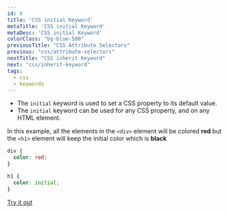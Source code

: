 ```yaml
---
id: 8
title: 'CSS initial Keyword'
metaTitle: 'CSS initial Keyword'
metaDesc: 'CSS initial Keyword'
colorClass: "bg-blue-500"
previousTitle: "CSS Attribute Selectors"
previous: "css/attribute-selectors"
nextTitle: "CSS inherit Keyword"
next: "css/inherit-keyword"
tags:
  - css
  - keywords
---
```

- The `initial` keyword is used to set a CSS property to its default value.
- The `initial` keyword can be used for any CSS property, and on any HTML element.

In this example, all the elements in the `<div>` element will be colored **red** but the `<h1>` element will keep the initial color which is **black**

```css
div {
  color: red;
}

h1 {
  color: initial;
}
```
[Try it out](/editors/html_editor?code=<html>+,<head>+,<style>+,++,++div+{+,++++color%3A+red;+,++}+,++,++h1+{+,++++color%3A+initial;+,++}+,++,</style>+,</head>+,<body>+,++,++<div>+,++++<h1>Coleren</h1>+,++++Where+learning+is+fun+,++</div>+,</body>+,</html>#special)